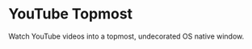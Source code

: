 YouTube Topmost
===============

Watch YouTube videos into a topmost, undecorated OS native window.
